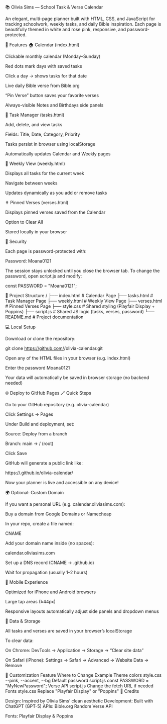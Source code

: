 📚 Olivia Sims — School Task & Verse Calendar

An elegant, multi-page planner built with HTML, CSS, and JavaScript for tracking schoolwork, weekly tasks, and daily Bible inspiration.
Each page is beautifully themed in white and rose pink, responsive, and password-protected.

🌸 Features
🏠 Calendar (index.html)

Clickable monthly calendar (Monday–Sunday)

Red dots mark days with saved tasks

Click a day → shows tasks for that date

Live daily Bible verse from Bible.org

“Pin Verse” button saves your favorite verses

Always-visible Notes and Birthdays side panels

📝 Task Manager (tasks.html)

Add, delete, and view tasks

Fields: Title, Date, Category, Priority

Tasks persist in browser using localStorage

Automatically updates Calendar and Weekly pages

📅 Weekly View (weekly.html)

Displays all tasks for the current week

Navigate between weeks

Updates dynamically as you add or remove tasks

✝️ Pinned Verses (verses.html)

Displays pinned verses saved from the Calendar

Option to Clear All

Stored locally in your browser

🔐 Security

Each page is password-protected with:

Password: Moana0121


The session stays unlocked until you close the browser tab.
To change the password, open script.js and modify:

const PASSWORD = "Moana0121";

🧩 Project Structure
/
├── index.html        # Calendar Page
├── tasks.html        # Task Manager Page
├── weekly.html       # Weekly View Page
├── verses.html       # Pinned Verses Page
├── style.css         # Shared styling (Playfair Display + Poppins)
├── script.js         # Shared JS logic (tasks, verses, password)
└── README.md         # Project documentation

💻 Local Setup

Download or clone the repository:

git clone https://github.com/<your-username>/olivia-calendar.git


Open any of the HTML files in your browser (e.g. index.html)

Enter the password Moana0121

Your data will automatically be saved in browser storage (no backend needed)

🌐 Deploy to GitHub Pages
🪄 Quick Steps

Go to your GitHub repository (e.g. olivia-calendar)

Click Settings → Pages

Under Build and deployment, set:

Source: Deploy from a branch

Branch: main → / (root)

Click Save

GitHub will generate a public link like:

https://<your-username>.github.io/olivia-calendar/


Now your planner is live and accessible on any device!

🌍 Optional: Custom Domain

If you want a personal URL (e.g. calendar.oliviasims.com):

Buy a domain from Google Domains
 or Namecheap

In your repo, create a file named:

CNAME


Add your domain name inside (no spaces):

calendar.oliviasims.com


Set up a DNS record (CNAME → <your-username>.github.io)

Wait for propagation (usually 1–2 hours)

📱 Mobile Experience

Optimized for iPhone and Android browsers

Large tap areas (≥44px)

Responsive layouts automatically adjust side panels and dropdown menus

🧠 Data & Storage

All tasks and verses are saved in your browser’s localStorage

To clear data:

On Chrome: DevTools → Application → Storage → “Clear site data”

On Safari (iPhone): Settings → Safari → Advanced → Website Data → Remove

🌈 Customization
Feature	Where to Change	Example
Theme colors	style.css	--pink, --accent, --bg
Default password	script.js	const PASSWORD = "MyNewPassword";
Verse API	script.js	Change the fetch URL if needed
Fonts	style.css	Replace "Playfair Display" or "Poppins"
📖 Credits

Design: Inspired by Olivia Sims’ clean aesthetic
Development: Built with ChatGPT (GPT-5)
APIs: Bible.org Random Verse API

Fonts: Playfair Display
 & Poppins
